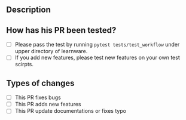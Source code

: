 <!--- Provide a general summary of your changes. -->

## Description
<!-- Provide a detailed description of your changes.. -->

## How has his PR been tested?
<!---  Put an `x` in the boxes as follows. --->
- [ ] Please pass the test by running `pytest tests/test_workflow` under upper directory of learnware.
- [ ] If you add new features, please test new features on your own test scirpts.

## Types of changes
<!---  Put an `x` in the boxes as follows. --->
- [ ] This PR fixes bugs
- [ ] This PR adds new features
- [ ] This PR update documentations or fixes typo

